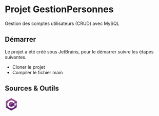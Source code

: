 # Projet GestionPersonnes

Gestion des comptes utilisateurs (CRUD) avec MySQL

## Démarrer

Le projet a été créé sous JetBrains, pour le démarrer suivre les étapes suivantes.

- Cloner le projet
- Compiler le fichier main

## Sources & Outils

<a href="https://www.w3schools.com/cs/" target="_blank" rel="noreferrer"> <img src="https://raw.githubusercontent.com/devicons/devicon/master/icons/csharp/csharp-original.svg" alt="csharp" width="40" height="40"/> </a>
